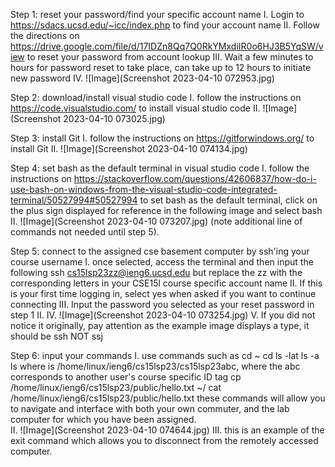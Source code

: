 Step 1: reset your password/find your specific account name
  I. Login to https://sdacs.ucsd.edu/~icc/index.php to find your account name
  II. Follow the directions on https://drive.google.com/file/d/17IDZn8Qq7Q0RkYMxdiIR0o6HJ3B5YqSW/view to reset your password from account lookup
  III. Wait a few minutes to hours for password reset to take place, can take up to 12 hours to initiate new password
  IV. ![Image](Screenshot 2023-04-10 072953.jpg)

Step 2: download/install visual studio code
  I. follow the instructions on  https://code.visualstudio.com/ to install visual studio code
  II. ![Image](Screenshot 2023-04-10 073025.jpg)

Step 3: install Git
  I. follow the instructions on https://gitforwindows.org/ to install Git
  II. ![Image](Screenshot 2023-04-10 074134.jpg)

Step 4: set bash as the default terminal in visual studio code
  I. follow the instructions on 
     https://stackoverflow.com/questions/42606837/how-do-i-use-bash-on-windows-from-the-visual-studio-code-integrated-terminal/50527994#50527994 
     to set bash as the default terminal, click on the plus sign displayed for reference in the following image and select bash
  II. ![Image](Screenshot 2023-04-10 073207.jpg) (note additional line of commands not needed until step 5).

Step 5: connect to the assigned cse basement computer by ssh'ing your course username
  I. once selected, access the terminal and then input the following
     ssh cs15lsp23zz@ieng6.ucsd.edu
     but replace the zz with the corresponding letters in your CSE15l course specific account name
  II. If this is your first time logging in, select yes when asked if you want to continue connecting
  III. Input the password you selected as your reset password in step 1 II.
  IV. ![Image](Screenshot 2023-04-10 073254.jpg)
  V. If you did not notice it originally, pay attention as the example image displays a type, it should be ssh NOT ssj

Step 6: input your commands
  I. use commands such as
      cd ~
      cd
      ls -lat
      ls -a
      ls <directory> where <directory> is /home/linux/ieng6/cs15lsp23/cs15lsp23abc, where the abc corresponds to another user's course specific ID tag
      cp /home/linux/ieng6/cs15lsp23/public/hello.txt ~/
      cat /home/linux/ieng6/cs15lsp23/public/hello.txt
      these commands will allow you to navigate and interface with both your own commuter, and the lab computer for which you have been assigned.  
  II. ![Image](Screenshot 2023-04-10 074644.jpg)
  III. this is an example of the exit command which allows you to disconnect from the remotely accessed computer.
